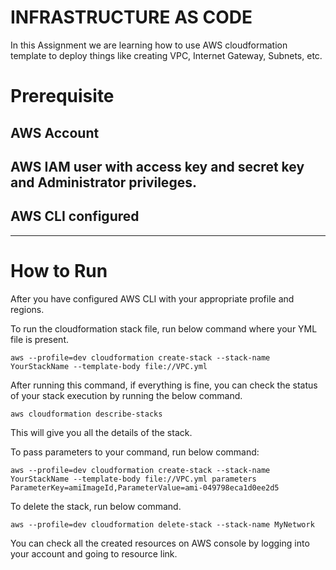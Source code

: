 # INFRASTRUCTURE AS CODE
In this Assignment we are learning how to use AWS cloudformation template to deploy things like creating VPC, Internet Gateway, Subnets, etc.

# Prerequisite
## AWS Account
## AWS IAM user with access key and secret key and Administrator privileges.
## AWS CLI configured


-----
# How to Run
After you have configured AWS CLI with your appropriate profile and regions.

To run the cloudformation stack file, run below command where your YML file is present.
````
aws --profile=dev cloudformation create-stack --stack-name YourStackName --template-body file://VPC.yml
````
After running this command, if everything is fine, you can check the status of your stack execution by running the below command.
````
aws cloudformation describe-stacks
````
This will give you all the details of the stack.

To pass parameters to your command, run below command:
````
aws --profile=dev cloudformation create-stack --stack-name YourStackName --template-body file://VPC.yml parameters ParameterKey=amiImageId,ParameterValue=ami-049798eca1d0ee2d5
````

To delete the stack, run below command.
````
aws --profile=dev cloudformation delete-stack --stack-name MyNetwork 
````

You can check all the created resources on AWS console by logging into your account and going to resource link.



